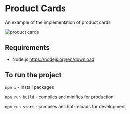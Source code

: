 # Product Cards
An example of the implementation of product cards

![product cards](https://i.imgur.com/Nl2IUsv.png)

## Requirements
* Node.js https://nodejs.org/en/download

## To run the project
`npm i` - install packages

`npm run build` - compiles and minifies for production

`npm run start` - compiles and hot-reloads for development
